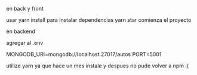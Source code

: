 en back y front

usar yarn install para instalar dependencias
yarn star comienza el proyecto

en backend

agregar al .env

MONGODB_URI=mongodb://localhost:27017/autos
PORT=5001

utilize yarn ya que hace un mes instale y despues no pude volver a npm :(
